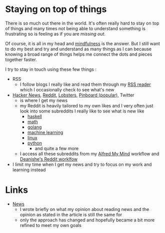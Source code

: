 
# Staying on top of things

There is so much out there in the world. It's often really hard to stay on top of things and many times not being able to understand something is frustrating so is feeling as if you are _missing out_. 

Of course, it is all in my head and [mindfulness][1] is the answer. But I still want to do my best and try and understand as many things as I can because knowing a broad range of things helps me connect the dots and pieces together faster.

I try to stay in touch using these few things :

- RSS 
	- I follow blogs I really like and read them through my [RSS reader][2] which I occasionally check to see what's new
- [Hacker News][3], [Reddit][4], [Lobsters][5], [Pinboard (popular)][6], Twitter
	- is where I get my news
	- my Reddit is heavily tailored to my own likes and I very often just look into some subreddits I really like to see what is new like 
		- [haskell][7]
		- [math][8]
		- [golang][9]
		- [machine learning][10]
		- [linux][11]
		- [python][12]
			- and quite a few more
	- I access all these subreddits from my [Alfred My Mind][13] workflow and [Deanishe's Reddit worklfow][14]
- I limit my time when I get my news and try to focus on my work and learning instead

# Links

- [News][15]
	- I wrote briefly on what my opinion about reading news and the opinion as stated in the article is still the same for
	- only the approach has changed and hopefully became a bit more refined to meet my own goals



[1]:	../mindfulness/Mindfulness.md
[2]:	http://reederapp.com/mac/
[3]:	https://hckrnews.com/
[4]:	https://www.reddit.com
[5]:	https://lobste.rs/
[6]:	https://pinboard.in/popular/
[7]:	https://www.reddit.com/r/haskell/
[8]:	https://www.reddit.com/r/math/
[9]:	https://www.reddit.com/r/golang/
[10]:	https://www.reddit.com/r/MachineLearning/
[11]:	https://www.reddit.com/r/linux/
[12]:	https://www.reddit.com/r/Python/
[13]:	https://github.com/nikitavoloboev/alfred-my-mind
[14]:	https://github.com/deanishe/alfred-reddit
[15]:	https://medium.com/@NikitaVoloboev